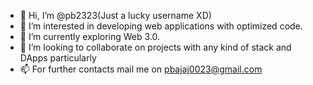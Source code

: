 - 👋 Hi, I’m @pb2323(Just a lucky username XD)
- 👀 I’m interested in developing web applications with optimized code.
- 🌱 I’m currently exploring Web 3.0.
- 💞️ I’m looking to collaborate on projects with any kind of stack and DApps particularly
- 📫 For further contacts mail me on pbajaj0023@gmail.com

<!---
pb2323/pb2323 is a ✨ special ✨ repository because its `README.md` (this file) appears on your GitHub profile.
You can click the Preview link to take a look at your changes.
--->
